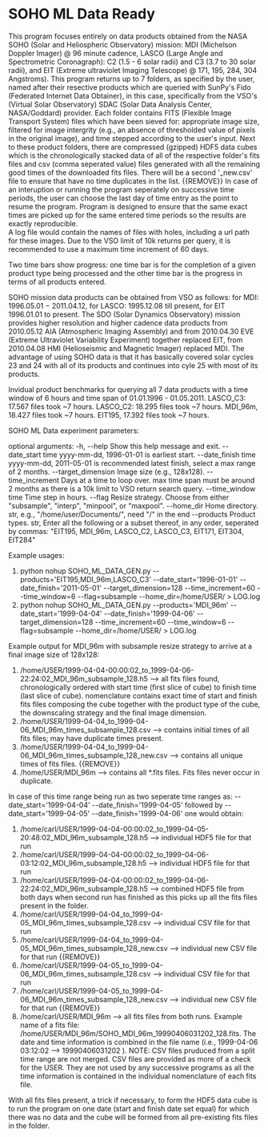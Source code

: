 # SOHO ML Data Ready
This program focuses entirely on data products obtained from the NASA SOHO (Solar and Heliospheric Observatory) mission: MDI (Michelson Doppler Imager) @ 96 minute cadence, 
LASCO (Large Angle and Spectrometric Coronagraph): C2 (1.5 - 6 solar radii) and C3 (3.7 to 30 solar radii), and EIT (Extreme ultraviolet Imaging Telescope) @ 171, 195, 284, 304 Angstroms).
This program returns up to 7 folders, as specified by the user, named after their resective products which are queried with SunPy's Fido (Federated Internet Data Obtainer), in this case, specifically from the VSO's (Virtual Solar Observatory) SDAC (Solar Data Analysis Center, NASA/Goddard) provider. 
Each folder contains FITS (Flexible Image Transport System) files which have been sieved for: appropriate image size, filtered for image intergrity (e.g., an absence of thresholded value of pixels in the original image), and time stepped according to the user's input.
Next to these product folders, there are compressed (gzipped) HDF5 data cubes which is the chronologically stacked data of all of the respective folder's fits files and csv (comma seperated value) files generated with all the remaining good times of the downloaded fits files. 
There will be a second '_new.csv' file to ensure that have no time duplicates in the list. {{REMOVE}} 
In case of an interuption or running the program seperately on successive time periods, the user can choose the last day of time entry as the point to resume the program. 
Program is designed to ensure that the same exact times are picked up for the same entered time periods so the results are exactly reproducible.  
A log file would contain the names of files with holes, including a url path for these images. 
Due to the VSO limit of 10k returns per query, it is recommended to use a maximum time increment of 60 days. 

Two time bars show progress: one time bar is for the completion of a given product type being processed and the other time bar is the progress in terms of all products entered.

SOHO mission data products can be obtained from VSO as follows: for MDI: 1996.05.01 − 2011.04.12, for LASCO: 1995.12.08 till present, for EIT 1996.01.01 to present. 
The SDO (Solar Dynamics Observatory) mission provides higher resolution and higher cadence data products from 2010.05.12 AIA (Atmospheric Imaging Assembly) and from 2010.04.30 EVE (Extreme Ultraviolet Variability Experiment) together replaced EIT, from 2010.04.08 HMI (Helioseismic and Magnetic Imager) replaced MDI. 
The advantage of using SOHO data is that it has basically covered solar cycles 23 and 24 with all of its products and continues into cyle 25 with most of its products.       

Invidual product benchmarks for querying all 7 data products with a time window of 6 hours and time span of 01.01.1996 - 01.05.2011.
LASCO_C3: 17.567 files took ~7 hours.
LASCO_C2: 18.295 files took ~7 hours.
MDI_96m, 18.427 files took ~7 hours.
EIT195, 17.392 files took ~7 hours.


SOHO ML Data experiment parameters:

optional arguments:
  -h, --help            Show this help message and exit.
  --date_start time     yyyy-mm-dd, 1996-01-01 is earliest start.
  --date_finish time    yyyy-mm-dd, 2011-05-01 is recommended latest finish, select a max range of 2 months.
  --target_dimension    Image size (e.g., 128x128).
  --time_increment      Days at a time to loop over. max time span must be around 2 months as there is a 10k limit to VSO return search query.
  --time_window time    Time step in hours.
  --flag 			    Resize strategy. Choose from either "subsample", "interp", "minpool", or "maxpool".
  --home_dir            Home directory. str, e.g., "/home/user/Documents/", need "/" in the end
  --products            Product types. str, Enter all the following or a subset thereof, in any order, seperated by commas: "EIT195, MDI_96m, LASCO_C2, LASCO_C3, EIT171, EIT304, EIT284"


Example usages: 
1. python nohup SOHO_ML_DATA_GEN.py --products='EIT195,MDI_96m,LASCO_C3' --date_start='1996-01-01' --date_finish='2011-05-01' --target_dimension=128 --time_increment=60 --time_window=6 
--flag=subsample --home_dir=/home/USER/ > LOG.log
2. python nohup SOHO_ML_DATA_GEN.py --products='MDI_96m' --date_start='1999-04-04' --date_finish='1999-04-06' --target_dimension=128 --time_increment=60 --time_window=6 
--flag=subsample --home_dir=/home/USER/ > LOG.log

Example output for MDI_96m with subsample resize strategy to arrive at a final image size of 128x128:
1. /home/USER/1999-04-04-00:00:02_to_1999-04-06-22:24:02_MDI_96m_subsample_128.h5 --> all fits files found, chronologically ordered with start time (first slice of cube) to finish time (last slice of cube). nomenclature contains exact time of start and finish fits files composing the cube together with the product type of the cube, the downscaling strategy and the final image dimension.
2. /home/USER/1999-04-04_to_1999-04-06_MDI_96m_times_subsample_128.csv --> contains initial times of all fits files; may have duplicate times present. 
3. /home/USER/1999-04-04_to_1999-04-06_MDI_96m_times_subsample_128_new.csv --> contains all unique times of fits files.  {{REMOVE}}
4. /home/USER/MDI_96m --> contains all *.fits files. Fits files never occur in duplicate.

In case of this time range being run as two seperate time ranges as: --date_start='1999-04-04' --date_finish='1999-04-05' followed by --date_start='1999-04-05' --date_finish='1999-04-06' one would obtain: 
1. /home/carl/USER/1999-04-04-00:00:02_to_1999-04-05-20:48:02_MDI_96m_subsample_128.h5 --> individual HDF5 file for that run
2. /home/carl/USER/1999-04-04-00:00:02_to_1999-04-06-03:12:02_MDI_96m_subsample_128.h5 --> individual HDF5 file for that run
3. /home/carl/USER/1999-04-04-00:00:02_to_1999-04-06-22:24:02_MDI_96m_subsample_128.h5 --> combined HDF5 file from both days when second run has finished as this picks up all the fits files present in the folder.
4. /home/carl/USER/1999-04-04_to_1999-04-05_MDI_96m_times_subsample_128.csv --> individual CSV file for that run
5. /home/carl/USER/1999-04-04_to_1999-04-05_MDI_96m_times_subsample_128_new.csv --> individual new CSV file for that run {{REMOVE}}
6. /home/carl/USER/1999-04-05_to_1999-04-06_MDI_96m_times_subsample_128.csv --> individual CSV file for that run
7. /home/carl/USER/1999-04-05_to_1999-04-06_MDI_96m_times_subsample_128_new.csv --> individual new CSV file for that run {{REMOVE}}
8. /home/carl/USER/MDI_96m --> all fits files from both runs. 
Example name of a fits file: /home/USER/MDI_96m/SOHO_MDI_96m_19990406031202_128.fits. The date and time information is combined in the file name (i.e., 1999-04-06 03:12:02 --> 19990406031202 ).
NOTE: CSV files pruduced from a split time range are not merged. CSV files are provided as more of a check for the USER. They are not used by any successive programs as all the time information is contained in the individual nomenclature  of each fits file.  

With all fits files present, a trick if necessary, to form the HDF5 data cube is to run the program on one date (start and finish date set equal) for which there was no data and the cube will be formed from all pre-existing fits files in the folder.


